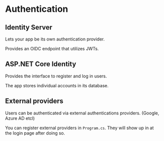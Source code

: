 # Authentication

## Identity Server

Lets your app be its own authentication provider.

Provides an OIDC endpoint that utilizes JWTs.

## ASP.NET Core Identity

Provides the interface to register and log in users.

The app stores individual accounts in its database.

## External providers

Users can be authenticated via external authentications providers. (Google, Azure AD etcl) 

You can register external providers in ```Program.cs```. They will show up in at the login page after doing so.